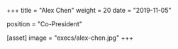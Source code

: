 +++
title = "Alex Chen"
weight = 20
date = "2019-11-05"

position = "Co-President"

[asset]
    image = "execs/alex-chen.jpg"
+++
